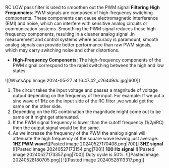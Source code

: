 RC LOW pass filter is used to smoothen out the PWM signal 
**Filtering High Frequencies**: PWM signals are composed of high-frequency switching components. These components can cause electromagnetic interference (EMI) and noise, which can interfere with sensitive analog circuits or communication systems. Smoothing the PWM signal reduces these high-frequency components, resulting in a cleaner analog signal .In measurement and control systems where accuracy is paramount, smooth analog signals can provide better performance than raw PWM signals, which may carry switching noise and other distortions.
- **High-Frequency Components**: The high-frequency components of the PWM signal correspond to the rapid switching between the high and low states.

![[WhatsApp Image 2024-05-27 at 16.47.42_c264d9dc.jpg|600]]
1. The circuit takes the input voltage and passes a magnitude of voltage output depending on the frequency of the input. For example: If we put a sine wave of 1Hz on the input side of the RC filter ,we would get the same on the other side.
2. Depending on the RC combination the magnitude might come out to be same  or it might get attenuated.
3. If the PWM signal frequency is lower than the cutoff frequency (1/2*pi*RC) then the output signal would be the same.
4. As we increase the frequency of the PWM the analog signal will attenuate  the high frequency of the square wave leaving just average.
**1HZ PWM wave**![[Pasted image 20240527170408.png|700]]
**3HZ signal**
![[Pasted image 20240527173154.png|700]]
 **100 Hz signal**
 ![[Pasted image 20240527173357.png|700]]
 Duty cycle is 50%.
 ![[Pasted image 20240528180705.png]]
![[Pasted image 20240528113317.png]]
